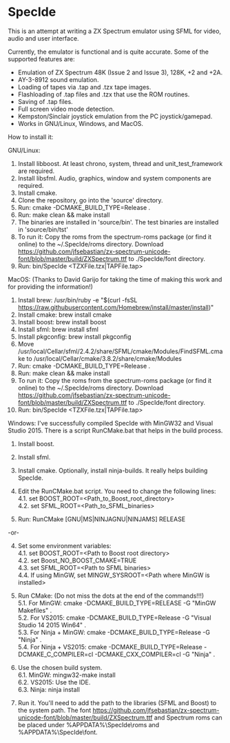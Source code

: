 # SpecIde

This is an attempt at writing a ZX Spectrum emulator using SFML for video, audio and user interface.

Currently, the emulator is functional and is quite accurate. Some of the supported features are:

- Emulation of ZX Spectrum 48K (Issue 2 and Issue 3), 128K, +2 and +2A.
- AY-3-8912 sound emulation.
- Loading of tapes via .tap and .tzx tape images.
- Flashloading of .tap files and .tzx that use the ROM routines.
- Saving of .tap files.
- Full screen video mode detection.
- Kempston/Sinclair joystick emulation from the PC joystick/gamepad.
- Works in GNU/Linux, Windows, and MacOS.

How to install it:

GNU/Linux:
1. Install libboost. At least chrono, system, thread and unit_test_framework are required.
2. Install libsfml. Audio, graphics, window and system components are required.
3. Install cmake.
4. Clone the repository, go into the 'source' directory.
5. Run: cmake -DCMAKE_BUILD_TYPE=Release .
6. Run: make clean && make install
7. The binaries are installed in 'source/bin'. The test binaries are installed in 'source/bin/tst'
8. To run it: Copy the roms from the spectrum-roms package (or find it online)
   to the ~/.SpecIde/roms directory. Download https://github.com/jfsebastian/zx-spectrum-unicode-font/blob/master/build/ZXSpectrum.ttf to ./SpecIde/font directory.
9. Run: bin/SpecIde \<TZXFile.tzx|TAPFile.tap\>

MacOS: (Thanks to David Garijo for taking the time of making this work and for providing the information!)
1. Install brew: /usr/bin/ruby -e "$(curl -fsSL https://raw.githubusercontent.com/Homebrew/install/master/install)"
2. Install cmake: brew install cmake
3. Install boost: brew install boost
4. Install sfml: brew install sfml
5. Install pkgconfig: brew install pkgconfig
6. Move /usr/local/Cellar/sfml/2.4.2/share/SFML/cmake/Modules/FindSFML.cmake 
   to /usr/local/Cellar/cmake/3.8.2/share/cmake/Modules
7. Run: cmake -DCMAKE_BUILD_TYPE=Release .
8. Run: make clean && make install
8. To run it: Copy the roms from the spectrum-roms package (or find it online)
   to the ~/.SpecIde/roms directory. Download https://github.com/jfsebastian/zx-spectrum-unicode-font/blob/master/build/ZXSpectrum.ttf to ./SpecIde/font directory.
10. Run: bin/SpecIde \<TZXFile.tzx|TAPFile.tap\>

Windows:
I've successfully compiled SpecIde with MinGW32 and Visual Studio 2015. There is a script RunCMake.bat that helps
in the build process.

1. Install boost.
2. Install sfml.
3. Install cmake. Optionally, install ninja-builds. It really helps building SpecIde.

4. Edit the RunCMake.bat script. You need to change the following lines:<br>
   4.1. set BOOST_ROOT=\<Path_to_Boost_root_directory\><br>
   4.2. set SFML_ROOT=\<Path_to_SFML_binaries\><br>
5. Run: RunCMake \[GNU|MS|NINJAGNU|NINJAMS\] RELEASE

-or-

4. Set some environment variables:<br>
   4.1. set BOOST_ROOT=\<Path to Boost root directory\><br>
   4.2. set Boost_NO_BOOST_CMAKE=TRUE<br>
   4.3. set SFML_ROOT=\<Path to SFML binaries\><br>
   4.4. If using MinGW, set MINGW_SYSROOT=\<Path where MinGW is installed\><br>
   
5. Run CMake: (Do not miss the dots at the end of the commands!!!)<br>
   5.1. For MinGW: cmake -DCMAKE_BUILD_TYPE=RELEASE -G "MinGW Makefiles" .<br>
   5.2. For VS2015: cmake -DCMAKE_BUILD_TYPE=Release -G "Visual Studio 14 2015 Win64" .<br>
   5.3. For Ninja + MinGW: cmake -DCMAKE_BUILD_TYPE=Release -G "Ninja" .<br>
   5.4. For Ninja + VS2015: cmake -DCMAKE_BUILD_TYPE=Release -DCMAKE_C_COMPILER=cl -DCMAKE_CXX_COMPILER=cl -G "Ninja" .<br>
  
6. Use the chosen build system.<br>
   6.1. MinGW: mingw32-make install<br>
   6.2. VS2015: Use the IDE.<br>
   6.3. Ninja: ninja install<br>
  
7. Run it. You'll need to add the path to the libraries (SFML and Boost) to the system path. The font https://github.com/jfsebastian/zx-spectrum-unicode-font/blob/master/build/ZXSpectrum.ttf and Spectrum roms can be placed under %APPDATA%\SpecIde\roms and %APPDATA%\SpecIde\font.
